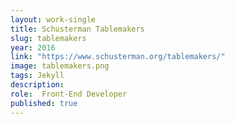 ```yaml
---
layout: work-single
title: Schusterman Tablemakers
slug: tablemakers
year: 2016
link: "https://www.schusterman.org/tablemakers/"
image: tablemakers.png
tags: Jekyll
description:
role:  Front-End Developer
published: true
---
```

